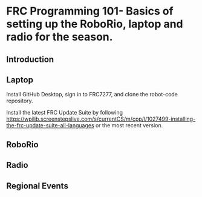 # FRC Programming 101- Basics of setting up the RoboRio, laptop and radio for the season.

## Introduction

## Laptop

Install GitHub Desktop, sign in to FRC7277, and clone the robot-code repository.

Install the latest FRC Update Suite by following 
https://wpilib.screenstepslive.com/s/currentCS/m/cpp/l/1027499-installing-the-frc-update-suite-all-languages 
or the most recent version.

## RoboRio

## Radio

## Regional Events
